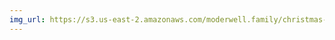 ```yaml
---
img_url: https://s3.us-east-2.amazonaws.com/moderwell.family/christmas-2018/kids-white-blanket.jpg
---
```

